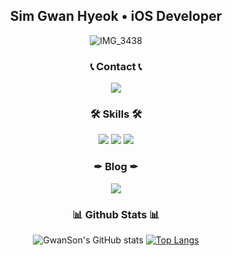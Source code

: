 <div align="center">
 
## Sim Gwan Hyeok • iOS Developer
![IMG_3438](https://github.com/Gwan-Son/Gwan-Son/assets/38202152/ce384806-e879-48e1-919a-779171548baa)

### 📞 Contact 📞
<a href="mailto:id1593572580@gmail.com"><img src="https://img.shields.io/badge/id1593572580@gmail.com-EA4335?style=flat-square&logo=Gmail&logoColor=white"></a>

### 🛠️ Skills 🛠️
<p>
 <img src="https://img.shields.io/badge/iOS-2E2E2E?style=flat-square&logo=apple&logoColor=white"/>
 <img src="https://img.shields.io/badge/Swift-FF4000?style=flat-square&logo=swift&logoColor=white"/>
 <img src="https://img.shields.io/badge/Xcode-147EFB?style=flat-square&logo=xcode&logoColor=white"/>
</p>

### ✒ Blog ✒
<a href="https://gwanson-dev.tistory.com/">
<img src="https://img.shields.io/badge/Tistory-000000?style=flat-square&logo=Tistory&logoColor=white"/>
</a>

### 📊 Github Stats 📊

![GwanSon's GitHub stats](https://github-readme-stats.vercel.app/api?username=Gwan-Son&show_icons=true&hide_rank=true&locale=kr&include_all_commits=true&theme=shadow_blue )
[![Top Langs](https://github-readme-stats.vercel.app/api/top-langs/?username=Gwan-Son&langs_count=3)](https://github.com/Gwan-Son/github-readme-stats)
</div>
